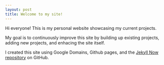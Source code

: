 ```yaml
---
layout: post
title: Welcome to my site!
---
```


Hi everyone!  This is my personal website showcasing my current projects.  

My goal is to continuously improve this site by building up existing projects, adding new projects, and enhacing the site itself.

I created this site using Google Domains, Github pages, and the [Jekyll Now repository](https://github.com/barryclark/jekyll-now) on GitHub.
